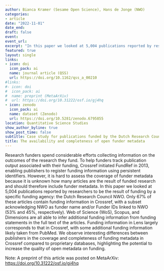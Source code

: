 ```yaml
---
author: Bianca Kramer (Sesame Open Science), Hans de Jonge (NWO)
categories:
- article
date: "2022-11-01"
date_end: 
draft: false
event:  
event_url: 
excerpt: "In this paper we looked at 5,004 publications reported by researchers to be the result of funding by a specific funding agency: the Dutch Research Council NWO. We observe interesting differences between publishers in the coverage and completeness of funding metadata in Crossref compared to proprietary databases, highlighting the potential to increase the quality of open metadata on funding."
featured: true
layout: single
links:
- icon: doi
  icon_pack: ai
  name: journal article (QSS)
  url: https://doi.org/10.1162/qss_a_00210
#links:
#- icon: doi
#  icon_pack: ai
#  name: preprint (MetaArXiv)
#  url: https://doi.org/10.31222/osf.io/gj4hq
- icon: zenodo
  icon_pack: ai
  name: dataset (Zenodo)
  url: https://doi.org/10.5281/zenodo.6795855 
location: Quantitative Science Studies
show_author_byline: true
show_post_time: false
subtitle: Case study for publications funded by the Dutch Research Council
title: The availability and completeness of open funder metadata
---
```


  Research funders spend considerable efforts collecting information on the outcomes of the research they fund. To help funders track publication output associated with their funding, Crossref initiated FundRef in 2013, enabling publishers to register funding information using persistent identifiers. However, it is hard to assess the coverage of funder metadata because it is unknown how many articles are the result of funded research and should therefore include funder metadata. In this paper we looked at 5,004 publications reported by researchers to be the result of funding by a specific funding agency: the Dutch Research Council NWO. Only 67% of these articles contain funding information in Crossref, with a subset acknowledging NWO as funder name and/or Funder IDs linked to NWO (53% and 45%, respectively). Web of Science (WoS), Scopus, and Dimensions are all able to infer additional funding information from funding statements in the full text of the articles. Funding information in Lens largely corresponds to that in Crossref, with some additional funding information likely taken from PubMed. We observe interesting differences between publishers in the coverage and completeness of funding metadata in Crossref compared to proprietary databases, highlighting the potential to increase the quality of open metadata on funding.
  
Note: A preprint of this article was posted on MetaArXiv: https://doi.org/10.31222/osf.io/gj4hq